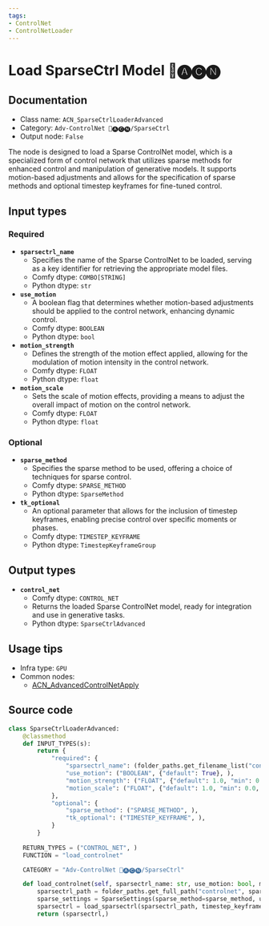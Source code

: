 ```yaml
---
tags:
- ControlNet
- ControlNetLoader
---
```


# Load SparseCtrl Model 🛂🅐🅒🅝
## Documentation
- Class name: `ACN_SparseCtrlLoaderAdvanced`
- Category: `Adv-ControlNet 🛂🅐🅒🅝/SparseCtrl`
- Output node: `False`

The node is designed to load a Sparse ControlNet model, which is a specialized form of control network that utilizes sparse methods for enhanced control and manipulation of generative models. It supports motion-based adjustments and allows for the specification of sparse methods and optional timestep keyframes for fine-tuned control.
## Input types
### Required
- **`sparsectrl_name`**
    - Specifies the name of the Sparse ControlNet to be loaded, serving as a key identifier for retrieving the appropriate model files.
    - Comfy dtype: `COMBO[STRING]`
    - Python dtype: `str`
- **`use_motion`**
    - A boolean flag that determines whether motion-based adjustments should be applied to the control network, enhancing dynamic control.
    - Comfy dtype: `BOOLEAN`
    - Python dtype: `bool`
- **`motion_strength`**
    - Defines the strength of the motion effect applied, allowing for the modulation of motion intensity in the control network.
    - Comfy dtype: `FLOAT`
    - Python dtype: `float`
- **`motion_scale`**
    - Sets the scale of motion effects, providing a means to adjust the overall impact of motion on the control network.
    - Comfy dtype: `FLOAT`
    - Python dtype: `float`
### Optional
- **`sparse_method`**
    - Specifies the sparse method to be used, offering a choice of techniques for sparse control.
    - Comfy dtype: `SPARSE_METHOD`
    - Python dtype: `SparseMethod`
- **`tk_optional`**
    - An optional parameter that allows for the inclusion of timestep keyframes, enabling precise control over specific moments or phases.
    - Comfy dtype: `TIMESTEP_KEYFRAME`
    - Python dtype: `TimestepKeyframeGroup`
## Output types
- **`control_net`**
    - Comfy dtype: `CONTROL_NET`
    - Returns the loaded Sparse ControlNet model, ready for integration and use in generative tasks.
    - Python dtype: `SparseCtrlAdvanced`
## Usage tips
- Infra type: `GPU`
- Common nodes:
    - [ACN_AdvancedControlNetApply](../../ComfyUI-Advanced-ControlNet/Nodes/ACN_AdvancedControlNetApply.md)



## Source code
```python
class SparseCtrlLoaderAdvanced:
    @classmethod
    def INPUT_TYPES(s):
        return {
            "required": {
                "sparsectrl_name": (folder_paths.get_filename_list("controlnet"), ),
                "use_motion": ("BOOLEAN", {"default": True}, ),
                "motion_strength": ("FLOAT", {"default": 1.0, "min": 0.0, "max": 10.0, "step": 0.001}, ),
                "motion_scale": ("FLOAT", {"default": 1.0, "min": 0.0, "max": 10.0, "step": 0.001}, ),
            },
            "optional": {
                "sparse_method": ("SPARSE_METHOD", ),
                "tk_optional": ("TIMESTEP_KEYFRAME", ),
            }
        }
    
    RETURN_TYPES = ("CONTROL_NET", )
    FUNCTION = "load_controlnet"

    CATEGORY = "Adv-ControlNet 🛂🅐🅒🅝/SparseCtrl"

    def load_controlnet(self, sparsectrl_name: str, use_motion: bool, motion_strength: float, motion_scale: float, sparse_method: SparseMethod=SparseSpreadMethod(), tk_optional: TimestepKeyframeGroup=None):
        sparsectrl_path = folder_paths.get_full_path("controlnet", sparsectrl_name)
        sparse_settings = SparseSettings(sparse_method=sparse_method, use_motion=use_motion, motion_strength=motion_strength, motion_scale=motion_scale)
        sparsectrl = load_sparsectrl(sparsectrl_path, timestep_keyframe=tk_optional, sparse_settings=sparse_settings)
        return (sparsectrl,)

```

